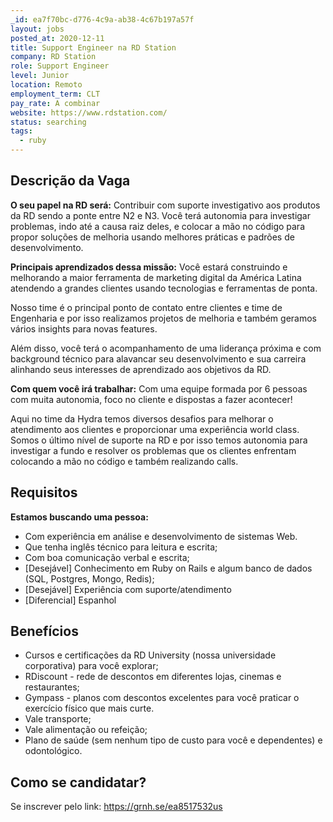 ```yaml
---
_id: ea7f70bc-d776-4c9a-ab38-4c67b197a57f
layout: jobs
posted_at: 2020-12-11
title: Support Engineer na RD Station
company: RD Station
role: Support Engineer
level: Junior
location: Remoto
employment_term: CLT
pay_rate: A combinar
website: https://www.rdstation.com/
status: searching
tags:
  - ruby
---
```


## Descrição da Vaga
**O seu papel na RD será:**
Contribuir com suporte investigativo aos produtos da RD sendo a ponte entre N2 e N3. Você terá autonomia para investigar problemas, indo até a causa raiz deles, e colocar a mão no código para propor soluções de melhoria usando melhores práticas e padrões de desenvolvimento. 

**Principais aprendizados dessa missão:**
Você estará construindo e melhorando a maior ferramenta de marketing digital da América Latina atendendo a grandes clientes usando tecnologias e ferramentas de ponta. 

Nosso time é o principal ponto de contato entre clientes e time de Engenharia e por isso realizamos projetos de melhoria e também geramos vários insights para novas features. 

Além disso, você terá o acompanhamento de uma liderança próxima e com background técnico para alavancar seu desenvolvimento e sua carreira alinhando seus interesses de aprendizado aos objetivos da RD. 

**Com quem você irá trabalhar:**
Com uma equipe formada por 6 pessoas com muita autonomia, foco no cliente e dispostas a fazer acontecer!

Aqui no time da Hydra temos diversos desafios para melhorar o atendimento aos clientes e proporcionar uma experiência world class. Somos o último nível de suporte na RD e por isso temos autonomia para investigar a fundo e resolver os problemas que os clientes enfrentam colocando a mão no código e também realizando calls.

## Requisitos
**Estamos buscando uma pessoa:**
-  Com experiência em análise e desenvolvimento de sistemas Web. 
-  Que tenha inglês técnico para leitura e escrita;
-  Com boa comunicação verbal e escrita;
-  [Desejável] Conhecimento em Ruby on Rails e algum banco de dados (SQL, Postgres, Mongo, Redis);
-  [Desejável] Experiência com suporte/atendimento
-  [Diferencial] Espanhol

## Benefícios
-  Cursos e certificações da RD University (nossa universidade corporativa) para você explorar;
-  RDiscount - rede de descontos em diferentes lojas, cinemas e restaurantes;
-  Gympass - planos com descontos excelentes para você praticar o exercício físico que mais curte.
-  Vale transporte;
-  Vale alimentação ou refeição;
-  Plano de saúde (sem nenhum tipo de custo para você e dependentes) e odontológico.

## Como se candidatar?
Se inscrever pelo link: https://grnh.se/ea8517532us
          